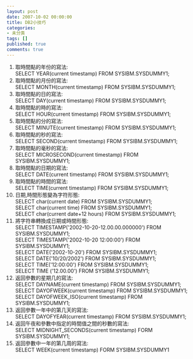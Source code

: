 ```yaml
---
layout: post
date: 2007-10-02 00:00:00
title: DB2小技巧
categories:
- 未分类
tags: []
published: true
comments: true
---
```

<p><ol>
	<li>取時間點的年份的寫法:<br />
	SELECT YEAR(current timestamp) FROM SYSIBM.SYSDUMMY1;</li>
	<li>取時間點的月份的寫法:<br />
	SELECT MONTH(current timestamp) FROM SYSIBM.SYSDUMMY1;</li>
	<li>取時間點的日的寫法:<br />
	SELECT DAY(current timestamp) FROM SYSIBM.SYSDUMMY1;</li>
	<li>取時間點的時的寫法:<br />
	SELECT HOUR(current timestamp) FROM SYSIBM.SYSDUMMY1;</li>
	<li>取時間點的分的寫法:<br />
	SELECT MINUTE(current timestamp) FROM SYSIBM.SYSDUMMY1;</li>
	<li>取時間點的秒的寫法:<br />
	SELECT SECOND(current timestamp) FROM SYSIBM.SYSDUMMY1;</li>
	<li>取時間點的毫秒的寫法:<br />
	SELECT MICROSECOND(current timestamp) FROM SYSIBM.SYSDUMMY1;</li>
	<li>取時間點的日期的寫法:<br />
	SELECT DATE(current timestamp) FROM SYSIBM.SYSDUMMY1;</li>
	<li>取時間點的時間的寫法:<br />
	SELECT TIME(current timestamp) FROM SYSIBM.SYSDUMMY1;</li>
	<li>日期,時間形態變為字符形態:<br />
	SELECT char(current date) FROM SYSIBM.SYSDUMMY1;<br />
	SELECT char(current time) FROM SYSIBM.SYSDUMMY1;<br />
	SELECT char(current date+12 hours) FROM SYSIBM.SYSDUMMY1;</li>
	<li>將字符串轉換成日期或時間形態:<br />
	SELECT TIMESTAMP(&#39;2002-10-20-12.00.00.000000&#39;) FROM SYSIBM.SYSDUMMY1;<br />
	SELECT TIMESTAMP(&#39;2002-10-20 12:00:00&#39;) FROM SYSIBM.SYSDUMMY1;<br />
	SELECT DATE(&#39;2002-10-20&#39;) FROM SYSIBM.SYSDUMMY1;<br />
	SELECT DATE(&#39;10/20/2002&#39;) FROM SYSIBM.SYSDUMMY1;<br />
	SELECT TIME(&#39;12:00:00&#39;) FROM SYSIBM.SYSDUMMY1;<br />
	SELECT TIME (&#39;12.00.00&#39;) FROM SYSIBM.SYSDUMMY1;</li>
	<li>返回參數的星期几的寫法:<br />
	SELECT DAYNAME(current timestamp) FROM SYSIBM.SYSDUMMY1;<br />
	SELECT DAYOFWEEK(current timestamp) FROM SYSIBM.SYSDUMMY1;<br />
	SELECT DAYOFWEEK_ISO(current timestamp) FROM SYSIBM.SYSDUMMY1;</li>
	<li>返回參數一年中的第几天的寫法:<br />
	SELECT DAYOFYEAR(current timestamp) FROM SYSIBM.SYSDUMMY1;</li>
	<li>返回午夜和參數中指定的時間值之間的秒數的寫法:<br />
	SELECT MIDNIGHT_SECONDS(current timestamp) FORM SYSIBM.SYSDUMMY1;</li>
	<li>返回參數中一年的第几周的寫法:<br />
	SELECT WEEK(current timestamp) FORM SYSIBM.SYSDUMMY1<br />
	</li>
</ol>
</p>
